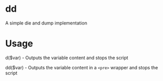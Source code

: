 # dd
A simple die and dump implementation

# Usage
d($var) - Outputs the variable content and stops the script

dd($var) - Outputs the variable content in a `<pre>` wrapper and stops the script
